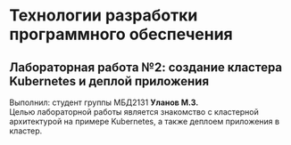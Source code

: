 # Технологии разработки программного обеспечения
## Лабораторная работа №2: создание кластера Kubernetes и деплой приложения
Выполнил: студент группы МБД2131 **Уланов М.З.** <br>
Целью лабораторной работы является знакомство с кластерной архитектурой на примере Kubernetes, а также деплоем приложения в кластер.


